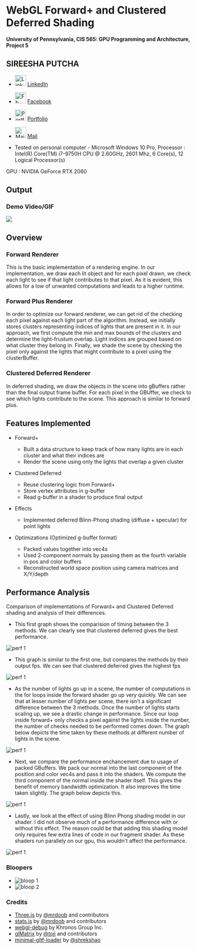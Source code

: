 WebGL Forward+ and Clustered Deferred Shading
======================

**University of Pennsylvania, CIS 565: GPU Programming and Architecture, Project 5**

## SIREESHA PUTCHA 
	
* <img src= "img/Logos/linkedin.png" alt = "LinkedIn" height = "30" width = "30">   [ LinkedIn ](https://www.linkedin.com/in/sireesha-putcha/)

* <img src= "img/Logos/facebook.png" alt = "Fb" height = "30" width = "30">  [ Facebook ](https://www.facebook.com/sireesha.putcha98/)

* <img src= "img/Logos/chat.png" alt = "Portfolio" height = "30" width = "30">   [ Portfolio ](https://sites.google.com/view/sireeshaputcha/home)

* <img src= "img/Logos/mail.png" alt = "Mail" height = "30" width = "30">  [ Mail ](sireesha@seas.upenn.edu)


* Tested on personal computer - Microsoft Windows 10 Pro, 
Processor : Intel(R) Core(TM) i7-9750H CPU @ 2.60GHz, 2601 Mhz, 6 Core(s), 12 Logical Processor(s)
 
GPU : NVIDIA GeForce RTX 2060

## Output 

### Demo Video/GIF

![](img/fwd.gif)

## Overview 

### Forward Renderer 
This is the basic implementation of a rendering engine. In our implementation, we draw each lit object and for each pixel drawn, we check each light to see if that 
light contributes to that pixel. As it is evident, this allows for a low of unwanted computations and leads to a higher runtime. 

### Forward Plus Renderer
In order to optimize our forward renderer, we can get rid of the checking each pixel against each light part of the algorithm. Instead, we initially stores clusters 
representing indices of lights that are present in it. In our approach, we first compute the min and max bounds of the clusters and determine the light-frustum overlap. 
Light indices are grouped based on what cluster they belong in. 
Finally, we shade the scene by checking the pixel only against the lights that might contribute to a pixel using the clusterBuffer. 

### Clustered Deferred Renderer
In deferred shading, we draw the objects in the scene into gBuffers rather than the final output frame buffer. For each pixel in the GBUffer, we check to see which lights 
contribute to the scene. This approach is similar to forward plus. 

## Features Implemented 

- Forward+

	- Built a data structure to keep track of how many lights are in each cluster and what their indices are
	- Render the scene using only the lights that overlap a given cluster

- Clustered Deferred

	- Reuse clustering logic from Forward+
	- Store vertex attributes in g-buffer
	- Read g-buffer in a shader to produce final output

- Effects
	- Implemented deferred Blinn-Phong shading (diffuse + specular) for point lights

- Optimizations (Optimized g-buffer format)
  - Packed values together into vec4s
  - Used 2-component normals by passing them as the fourth variable in pos and color buffers 
  - Reconstructed world space position using camera matrices and X/Y/depth
 
 
## Performance Analysis  

Comparison of implementations of Forward+ and Clustered Deferred shading and analysis of their differences.

* This first graph shows the comparision of timing between the 3 methods. We can clearly see that clustered deferred gives the best performance. 

<img src= "img/perf1.png" alt = "perf 1"> 

* This graph is similar to the first one, but compares the methods by their output fps. We can see that clustered deferred gives the highest fps 

<img src= "img/perf2.png" alt = "perf 1"> 

* As the number of lights go up in a scene, the number of computations in the for loops inside the forward shader go up very quickly. We can see 
that at lesser number of lights per scene, there isn't a significant difference between the 3 methods. Once the number of lights starts scaling
up, we see a drastic change in performance. Since our loop inside forward+ only checks a pixel against the lights inside the number, the number
of checks needed to be performed comes down. The graph below depicts the time taken by these methods at different number of lights in the scene.

<img src= "img/perf3.png" alt = "perf 1"> 

* Next, we compare the performance enchancement due to usage of packed GBuffers. We pack our normal into the last component of the position and 
color vec4s and pass it into the shaders. We compute the third component of the normal inside the shader itself. This gives the benefit of memory 
bandwidth optimization. It also improves the time taken slightly. The graph below depicts this.  

<img src= "img/perf4.png" alt = "perf 1"> 

* Lastly, we look at the effect of using Blinn Phong shading model in our shader. I did not observe much of a performance difference with or without
this effect. The reason could be that adding this shading model only requires few extra lines of code in our fragment shader. As these shaders run parallely
on our gpu, this wouldn't affect the performance. 
 
<img src= "img/perf5.png" alt = "perf 1"> 


### Bloopers 

* <img src= "img/bloop1.png" alt = "bloop 1"> 

* <img src= "img/bloop2.png" alt = "bloop 2"> 

### Credits

* [Three.js](https://github.com/mrdoob/three.js) by [@mrdoob](https://github.com/mrdoob) and contributors
* [stats.js](https://github.com/mrdoob/stats.js) by [@mrdoob](https://github.com/mrdoob) and contributors
* [webgl-debug](https://github.com/KhronosGroup/WebGLDeveloperTools) by Khronos Group Inc.
* [glMatrix](https://github.com/toji/gl-matrix) by [@toji](https://github.com/toji) and contributors
* [minimal-gltf-loader](https://github.com/shrekshao/minimal-gltf-loader) by [@shrekshao](https://github.com/shrekshao)

